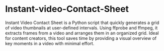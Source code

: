 # Instant-video-Contact-Sheet
Instant Video Contact Sheet is a Python script that quickly generates a grid of video thumbnails at user-defined intervals. Using ffprobe and ffmpeg, it extracts frames from a video and arranges them in an organized grid. Ideal for content creators, this tool saves time by providing a visual overview of key moments in a video with minimal effort.
